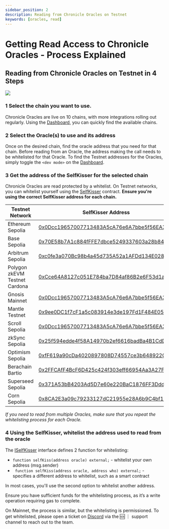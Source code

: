 ```yaml
---
sidebar_position: 2
description: Reading from Chronicle Oracles on Testnet
keywords: [oracles, read]
---
```

# Getting Read Access to Chronicle Oracles - Process Explained
## Reading from Chronicle Oracles on Testnet in 4 Steps

<div style={{textAlign: 'center'}}>
<img
    src="/img/guides/whitelistingProcess.png"
/>
</div>



### 1 Select the chain you want to use.
Chronicle Oracles are live on 10 chains, with more integrations rolling out regularly. Using the [Dashboard](https://chroniclelabs.org/dashboard/oracles), you can quickly find the available chains.

### 2 Select the Oracle(s) to use and its address
Once on the desired chain, find the oracle address that you need for that chain. Before reading from an Oracle, the address making the call needs to be whitelisted for that Oracle. To find the Testnet addresses for the Oracles, simply toggle the `<dev mode>` on the [Dashboard](https://chroniclelabs.org/dashboard/oracles).

### 3 Get the address of the SelfKisser for the selected chain
Chronicle Oracles are read protected by a whitelist. On Testnet networks, you can whitelist yourself using the [SelfKisser](https://github.com/chronicleprotocol/self-kisser/blob/main/src/SelfKisser.sol) contract. **Ensure you're using the correct SelfKisser address for each chain.**

| Testnet Network               | SelfKisser Address                                                                                                                           |
| ----------------------------- | -------------------------------------------------------------------------------------------------------------------------------------------- |
| Ethereum Sepolia              | [0x0Dcc19657007713483A5cA76e6A7bbe5f56EA37d](https://sepolia.etherscan.io/address/0x0Dcc19657007713483A5cA76e6A7bbe5f56EA37d#code)           |
| Base Sepolia                  | [0x70E58b7A1c884fFFE7dbce5249337603a28b8422](https://sepolia.basescan.org/address/0x70E58b7A1c884fFFE7dbce5249337603a28b8422#code)           |
| Arbitrum Sepolia              | [0xc0fe3a070Bc98b4a45d735A52a1AFDd134E0283f](https://sepolia.arbiscan.io/address/0xc0fe3a070Bc98b4a45d735A52a1AFDd134E0283f#code)            |
| Polygon zkEVM Testnet Cardona | [0xCce64A8127c051E784ba7D84af86B2e6F53d1a09](https://cardona-zkevm.polygonscan.com/address/0xCce64A8127c051E784ba7D84af86B2e6F53d1a09)       |
| Gnosis Mainnet                | [0x0Dcc19657007713483A5cA76e6A7bbe5f56EA37d](https://gnosisscan.io/address/0x0Dcc19657007713483A5cA76e6A7bbe5f56EA37d)                       |
| Mantle Testnet                | [0x9ee0DC1f7cF1a5c083914e3de197Fd1F484E0578](https://explorer.sepolia.mantle.xyz/address/0x9ee0DC1f7cF1a5c083914e3de197Fd1F484E0578)         |
| Scroll Sepolia                | [0x0Dcc19657007713483A5cA76e6A7bbe5f56EA37d](https://sepolia.scrollscan.com/address/0x0Dcc19657007713483A5cA76e6A7bbe5f56EA37d#code)         |
| zkSync Sepolia                | [0x25f594edde4f58A14970b2ef6616badBa4B1CdDD](https://sepolia.explorer.zksync.io/address/0x25f594edde4f58A14970b2ef6616badBa4B1CdDD#contract) |
| Optimism Sepolia              | [0xfF619a90cDa4020897808D74557ce3b648922C37](https://sepolia-optimism.etherscan.io/address/0xfF619a90cDa4020897808D74557ce3b648922C37#code)  |
| Berachain Bartio              | [0x2FFCAfF4BcF6D425c424f303eff66954Aa3A27Fd](https://bartio.beratrail.io/address/0x2FFCAfF4BcF6D425c424f303eff66954Aa3A27Fd)                 |
| Superseed Sepolia             | [0x371A53bB4203Ad5D7e60e220BaC1876FF3Ddda5B](https://sepolia-explorer.superseed.xyz/address/0x371A53bB4203Ad5D7e60e220BaC1876FF3Ddda5B#code) |
| Corn Sepolia             | [0x8CA2E3a09c79233127dC21955e28A6b9C4bf166E](https://testnet.cornscan.io/address/0x8CA2E3a09c79233127dC21955e28A6b9C4bf166E) |


*If you need to read from multiple Oracles, make sure that you repeat the whitelisting process for each Oracle.*

### 4 Using the SelfKisser, whitelist the address used to read from the oracle
The [ISelfKisser](https://github.com/chronicleprotocol/self-kisser/blob/main/src/ISelfKisser.sol) interface defines 2 function for whitelisting:
-  `function selfKiss(address oracle) external;` - whitelist your own address (msg.sender)
-  ` function selfKiss(address oracle, address who) external;` - specifies a different address to whitelist, such as a smart contract  

In most cases, you'll use the second option to whitelist another address.

Ensure you have sufficient funds for the whitelisting process, as it’s a write operation requiring gas to complete.

On Mainnet, the process is similar, but the whitelisting is permissioned. To get whitelisted, please open a ticket on [Discord](https://discord.com/invite/CjgvJ9EspJ) via the 🆘 ｜ support channel to reach out to the team.

